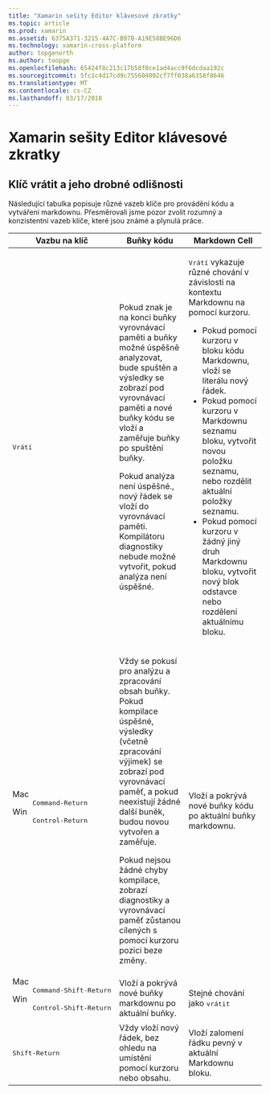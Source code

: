 ```yaml
---
title: "Xamarin sešity Editor klávesové zkratky"
ms.topic: article
ms.prod: xamarin
ms.assetid: 6375A371-3215-4A7C-B97B-A19E58BE96D6
ms.technology: xamarin-cross-platform
author: topgenorth
ms.author: toopge
ms.openlocfilehash: 65424f8c213c17b58f0ce1ad4acc9f6dcdaa192c
ms.sourcegitcommit: 5fc1c4d17cd9c755604092cf7ff038a6358f8646
ms.translationtype: MT
ms.contentlocale: cs-CZ
ms.lasthandoff: 03/17/2018
---
```

# <a name="xamarin-workbooks-editor-keyboard-shortcuts"></a>Xamarin sešity Editor klávesové zkratky

## <a name="the-return-key-and-its-nuances"></a>Klíč vrátit a jeho drobné odlišnosti

Následující tabulka popisuje různé vazeb klíče pro provádění kódu a vytváření markdownu. Přesměrovali jsme pozor zvolit rozumný a konzistentní vazeb klíče, které jsou známé a plynulá práce.

|Vazbu na klíč|Buňky kódu|Markdown Cell|
|--- |--- |--- |
|<kbd>Vrátí</kbd>|<p>Pokud znak je na konci buňky vyrovnávací paměti a buňky možné úspěšně analyzovat, bude spuštěn a výsledky se zobrazí pod vyrovnávací paměti a nové buňky kódu se vloží a zaměřuje buňky po spuštění buňky.</p><p>Pokud analýza není úspěšné., nový řádek se vloží do vyrovnávací paměti. Kompilátoru diagnostiky nebude možné vytvořit, pokud analýza není úspěšné.</p>|<p><kbd>Vrátí</kbd> vykazuje různé chování v závislosti na kontextu Markdownu na pomocí kurzoru.</p><ul><li>Pokud pomocí kurzoru v bloku kódu Markdownu, vloží se literálu nový řádek.</li><li>Pokud pomocí kurzoru v Markdownu seznamu bloku, vytvořit novou položku seznamu, nebo rozdělit aktuální položky seznamu.</li><li>Pokud pomocí kurzoru v žádný jiný druh Markdownu bloku, vytvořit nový blok odstavce nebo rozdělení aktuálnímu bloku.</li></ul>|
|<dl><dt>Mac</dt><dd><kbd>Command‑Return</kbd></dd><dt>Win</dt><dd><kbd>Control‑Return</kbd></dd></dl>|<p>Vždy se pokusí pro analýzu a zpracování obsah buňky. Pokud kompilace úspěšné, výsledky (včetně zpracování výjimek) se zobrazí pod vyrovnávací paměť, a pokud neexistují žádné další buněk, budou novou vytvořen a zaměřuje.</p><p>Pokud nejsou žádné chyby kompilace, zobrazí diagnostiky a vyrovnávací paměť zůstanou cílených s pomocí kurzoru pozici beze změny.</p>|Vloží a pokrývá nové buňky kódu po aktuální buňky markdownu.|
|<dl><dt>Mac</dt><dd><kbd>Command‑Shift‑Return</kbd><dd><dt>Win</dt><dd><kbd>Control‑Shift‑Return</kbd></dd></dl>|Vloží a pokrývá nové buňky markdownu po aktuální buňky.|Stejné chování jako <kbd>vrátit</kbd>|
|<kbd>Shift‑Return</kbd>|Vždy vloží nový řádek, bez ohledu na umístění pomocí kurzoru nebo obsahu.|Vloží zalomení řádku pevný v aktuální Markdownu bloku.|
